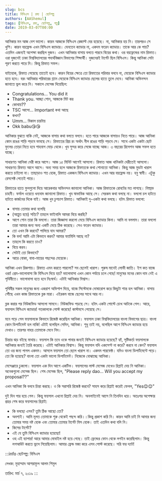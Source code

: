 ```yaml
---
slug: bcs
title: বিসিএস | রম্য | ছোটগল্প
authors: [AAShemul]
tags: [বিসিএস, রম্য, ছোটগল্প, গল্প]
date: 2019-03-07T00:00
---
```


<head>
    <link rel="apple-touch-icon" sizes="57x57" href="/icon/apple-icon-57x57.png" />
    <link rel="apple-touch-icon" sizes="60x60" href="/icon/apple-icon-60x60.png" />
    <link rel="apple-touch-icon" sizes="72x72" href="/icon/apple-icon-72x72.png" />
    <link rel="apple-touch-icon" sizes="76x76" href="/icon/apple-icon-76x76.png" />
    <link rel="apple-touch-icon" sizes="114x114" href="/icon/apple-icon-114x114.png" />
    <link rel="apple-touch-icon" sizes="120x120" href="/icon/apple-icon-120x120.png" />
    <link rel="apple-touch-icon" sizes="144x144" href="/icon/apple-icon-144x144.png" />
    <link rel="apple-touch-icon" sizes="152x152" href="/icon/apple-icon-152x152.png" />
    <link rel="apple-touch-icon" sizes="180x180" href="/icon/apple-icon-180x180.png" />
    <link rel="icon" type="image/png" sizes="192x192"  href="/icon/android-icon-192x192.png" />
    <link rel="icon" type="image/png" sizes="32x32" href="/icon/favicon-32x32.png" />
    <link rel="icon" type="image/png" sizes="96x96" href="/icon/favicon-96x96.png" />
    <link rel="icon" type="image/png" sizes="16x16" href="/icon/favicon-16x16.png" />
    <link rel="manifest" href="/manifest.json" />
    <meta name="msapplication-TileColor" content="#ffffff" />
    <meta name="msapplication-TileImage" content="/icon/ms-icon-144x144.png" />
</head>

আনিকার মন আজ বেশ ভালো। কারন আজকে বিসিএস রেজাল্ট বের হয়েছে। না, আনিকার হয় নি। তারপরও সে খুশি। কারন বয়ফ্রেন্ড এখন বিসিএস
ক্যাডার। যেনতেন ক্যাডার না, একদম ফরেন ক্যাডার। তাকে আর কে পায়? এতদিন এজন্যই অপেক্ষা করছিল দুজন। এখন আনিকার বাসায় বলতে
পারবে বিয়ের কথা। ওর বয়ফ্রেন্ডের নাম রিফাত। ওরা দুজনেই ঢাকা বিশ্ববিদ্যালয়ের পদার্থবিজ্ঞান বিভাগের শিক্ষার্থী। দুজনেরই
টার্গেট ছিল বিসিএস। কিন্তু আনিকা সেটা পূরণ করতে পারে নি। কিন্তু রিফাত সফল।
<!--truncate-->

যাইহোক, রিফাত পেয়েছে তাতেই হবে। কারন বিয়ের ক্ষেত্রে তো রিফাতের পরিবার বলবে না, মেয়েকে বিসিএস ক্যাডার হতে হবে। বরং
আনিকার পরিবারের প্ল্যান মেয়েকে বিসিএস ক্যাডার ছেলের হাতে তুলে দেবে। আনিকা অভিনন্দন জানাতে ভুল করে নি। সকালে মেসেজ
দিয়েছিল:

- Congratulations... You did it
- Thank you. আচ্ছা শোন, আজকে মিট কর
- কোথায়??
- TSC আসো... Important কথা আছে
- কখন?
- Umm... বিকাল চারটায়
- Okk babu😘😘

আনিকার বুঝতে বাকি নেই, আজকে বাসায় কথা বলতে বলবে। হতে পারে আজকে বাসায়ও নিতে পারে। আজ আনিকা কোন রঙের শাড়ি পড়বে ভাবছে
সে। রিফাতের প্রিয় রং অর্থাৎ নীল রঙের শাড়ি পড়বে সে। সাথে একটা একটা ছোট ফুলের তোড়া নিতে হবে শাহবাগ মোড় থেকে। খুব
সুন্দর করে সেজে যাচ্ছে আজ। ৩ বছরের রিলেশন আজ সফল হতে যাচ্ছে।

সাধারণত আনিকা দেরী করে আসে। আজ ১৫ মিনিট আগেই আসলো। রিফাত আজ খানিকটা দেরীতেই আসলো। সাধারণত রিফাত আগে আসে। অন্য সময় হলে
আজকে রিফাতকে কথা শোনাতো আনিকা। কিন্তু আজ মুডটা খারাপ করতে চাইলো না। তাছাড়াও শত হোক, রিফাত একজন বিসিএস ক্যাডার। এখন আর
বয়ফ্রেন্ড নয়। হবু স্বামী। এটুকু রেসপেক্ট পেতেই পারে।

রিফাতের হাতে ফুলগুলো দিয়ে আরেকবার অভিনন্দন জানালো আনিকা। আজ রিফাতকে রোবটের মত লাগছে। নিষ্প্রভ চাহনী। ফর্মাল ওয়েতে
ধন্যবাদ জানালো রিফাত। খুব স্বাভাবিক আছে সে। সেরকম কথা বলছে না। বললো চল হাটতে হাটতে কার্জনের দিকে যাই। আজ খুব চুপচাপ
রিফাত। আনিকাই দু-একটা কথা বলছে। হটাৎ রিফাত বললো:

- বাসায় তোমার কথা বলেছি
- (আপ্লুত হয়ে) সত্যি? তাহলে ফাইনালি আমরা বিয়ে করছি?
- আগে শোন তারা কি বললো। তারা জিজ্ঞাসা করলো মেয়ে বিসিএস ক্যাডার কিনা। আমি না বললাম। তারা বললো তারা আমার জন্য অন্য একটি
  মেয়ে ঠিক করেছে। সেও ফরেন ক্যাডার।
- তো এখন কি করবে? পালিয়ে যাব আমরা?
- কি বল! আমি এটা কিভাবে করব? আমার ফ্যামিলি আছে না?
- তাহলে কি করতে চাও?
- বিয়ে করব।
- সেটাই তো কিভাবে?
- আরে বোকা, বাবা-মায়ের পছন্দের মেয়েকে।

আনিকা এখন রিকশায়। রিফাত এমন করতে পারলো? সব ছেলেই খারাপ। পুরুষ মানেই লোভী জাতি। ইশ কত বাজে ওরা! প্রেম-ভালোবাসা কি বিসিএস
দিয়ে হয়? ভালোবাসা এখন কোন পর্যায়ে চলে গেছে! মানুষের মনের কোন দাম নেই এ পৃথিবীতে। ভালোবাসা হতে হবে নিঃস্বার্থ। এটাই
আনিকার বিশ্বাস।

পৃথিবীর সকল মানুষের জন্য একরাশ অভিশাপ দিয়ে, বাজে সিস্টেমকে দোষারোপ করে কিছুটা শান্ত হল আনিকা। বাসায় পৌঁছে এখন কাজ
রিফাতকে ব্লক মারা। এইরকম বাজে ছেলের সাথে আর না।

ব্লক করার পর নিউজফিড আসলো সামনে। নিউজফিড পড়ছে সে। হটাৎ একটা পোস্টে চোখ আটকে গেল। আরে, ফয়সাল বিসিএস ক্যাডার! গতকালকে
পোস্ট করেছে! কাস্টমসে পেয়েছে সে।

মনে পড়ে গেল ফয়সালকে কিভাবে রিজেক্ট করেছিল আনিকা। ফয়সাল ঢাকা বিশ্ববিদ্যালয়ের বাংলা বিভাগের ছাত্র। বাংলা কোন
ডিপার্টমেন্ট হল নাকি! এটাই বলেছিল সেদিন, আনিকা। শুধু তাই নয়, বলেছিল আগে বিসিএস ক্যাডার হয়ে দেখাও। তারপর নাহয় তোমাকে
মেনে নিব।

চিন্তার ঝড় বইছে মাথায়। ফয়সাল কি তবে ওকে পাবার জন্যই বিসিএস ক্যাডার হয়েছে? হ্যাঁ, সৃষ্টিকর্তা ফয়সালকে আনিকার জন্যই তৈরি
করেছে। এটাই আনিকার বিশ্বাস। কিন্তু ফয়সাল যদি একসেপ্ট না করে? করবে না কেন? ফয়সাল তো ওর জন্য পাগল একদম। আসলে ফয়সাল তো ছেলে
খারাপ না। একদম পারফেক্ট। যদিও বাংলা ডিপার্টমেন্টে পড়ে। তো কি হয়েছে? বাংলা তো একটা ভালো ডিপার্টমেন্ট। নিজেকে বোঝাচ্ছে
আনিকা।

মেসেঞ্জারে ঢুকলো। ফয়সাল এক দিন আগে একটিভ। ফয়সালের লাস্ট মেসেজ দেখেও রিপ্লাই দেয় নি আনিকা। অনেকগুলো মেসেজ ছিল। শেষ মেসেজ
ছিল, "Please reply dao... Will you accept my proposal??"

এখন আনিকা কি বলবে চিন্তা করছে। ও কি সরাসরি রিজেক্ট করবে? সাহস করে রিপ্লাই করেই ফেলল, "Yes😌😌"

দুই দিন পার হয়ে গেল। কিন্তু ফয়সাল এখনো রিপ্লাই দেয় নি। অনলাইনেই আসে নি তিনদিন ধরে। অতঃপর অপেক্ষার প্রহর শেষ করে ফয়সালের
রিপ্লাই:

- কি বলছো এসব? তুমি ঠিক আছো তো?
- অবশ্যই। আমি মূলত তোমাকে শুরু থেকেই পছন্দ করি।।কিন্তু প্রকাশ করি নি। কারন আমি চাই নি আমার জন্য তোমার সময় নষ্ট হোক এবং
  তোমার তোমার টার্গেট মিস হোক। তাই এতদিন কথা বলি নি।
- কিসের টার্গেট?
- এই যে তুমি বিসিএস ক্যাডার হয়েছো!
- ওহ এই ব্যাপার! আরে আমার মোবাইল নষ্ট হয়ে গেছে। তাই ফ্রেন্ডের ফোন থেকে লগইন করেছিলাম। কিন্তু লগআউট করতে ভুলে
  গিয়েছিলাম। আমার ফ্রেন্ড মজা করে এসব পোস্ট করেছে। সরি ফর দ্যাট!

:::info
ছোটগল্প: বিসিএস

লেখক: মুহাম্মাদ আশরাফুল আলম শিমুল

তারিখ: মার্চ ৭, ২০১৯
:::